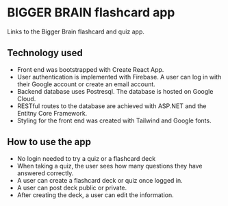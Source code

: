 # BIGGER BRAIN flashcard app

Links to the Bigger Brain flashcard and quiz app.


## Technology used
- Front end was bootstrapped with Create React App.
- User authentication is implemented with Firebase. A user can log in with their Google account or create an email account.
- Backend database uses Postresql. The database is hosted on Google Cloud.
- RESTful routes to the database are achieved with ASP.NET and the Entitny Core Framework.
- Styling for the front end was created with Tailwind and Google fonts.


## How to use the app
- No login needed to try a quiz or a flashcard deck
- When taking a quiz, the user sees how many questions they have answered correctly.
- A user can create a flashcard deck or quiz once logged in.
- A user can post deck public or private.
- After creating the deck, a user can edit the information. 

